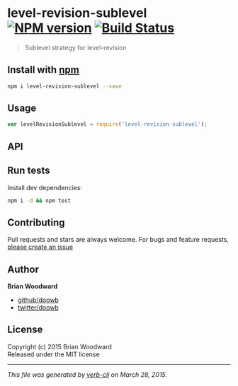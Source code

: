 # level-revision-sublevel [![NPM version](https://badge.fury.io/js/level-revision-sublevel.svg)](http://badge.fury.io/js/level-revision-sublevel)  [![Build Status](https://travis-ci.org/doowb/level-revision-sublevel.svg)](https://travis-ci.org/doowb/level-revision-sublevel) 

> Sublevel strategy for level-revision

## Install with [npm](npmjs.org)

```bash
npm i level-revision-sublevel --save
```

## Usage

```js
var levelRevisionSublevel = require('level-revision-sublevel');
```

## API



## Run tests

Install dev dependencies:

```bash
npm i -d && npm test
```

## Contributing
Pull requests and stars are always welcome. For bugs and feature requests, [please create an issue](https://github.com/doowb/level-revision-sublevel/issues)

## Author

**Brian Woodward**
 
+ [github/doowb](https://github.com/doowb)
+ [twitter/doowb](http://twitter.com/doowb) 

## License
Copyright (c) 2015 Brian Woodward  
Released under the MIT license

***

_This file was generated by [verb-cli](https://github.com/assemble/verb-cli) on March 28, 2015._